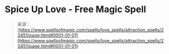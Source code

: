 <!--yml

category: 未分类

date: 2024-06-12 19:08:37

-->

# Spice Up Love - Free Magic Spell

> 来源：[https://www.spellsofmagic.com/spells/love_spells/attraction_spells/23451/page.html#0001-01-01](https://www.spellsofmagic.com/spells/love_spells/attraction_spells/23451/page.html#0001-01-01)
